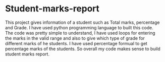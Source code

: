 # Student-marks-report
This project gives information of a student such as Total marks, percentage and Grade.
I have used python programming language to built this code.
The code was pretty simple to understand, I have used loops for entering the marks in the valid range and also to give which type of grade for different marks of he students.
I have used percentage formual to get percentage marks of the students.
So overall my code makes sense to build student marks report.
